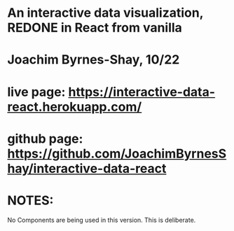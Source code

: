 # An interactive data visualization, REDONE in React from vanilla 
# Joachim Byrnes-Shay, 10/22  

# live page:  https://interactive-data-react.herokuapp.com/

# github page:  https://github.com/JoachimByrnesShay/interactive-data-react

# NOTES:

No Components are being used in this version.  This is deliberate.



